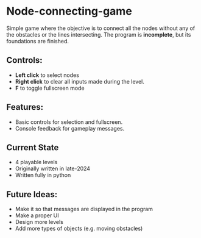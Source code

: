 # Node-connecting-game
Simple game where the objective is to connect all the nodes without any of the obstacles or the lines intersecting. The program is **incomplete**, but its foundations are finished.

## Controls:
- **Left click** to select nodes
- **Right click** to clear all inputs made during the level.
- **F** to toggle fullscreen mode

## Features:
- Basic controls for selection and fullscreen.  
- Console feedback for gameplay messages.

## Current State  
- 4 playable levels  
- Originally written in late-2024
- Written fully in python

## Future Ideas:
- Make it so that messages are displayed in the program
- Make a proper UI
- Design more levels
- Add more types of objects (e.g. moving obstacles)
